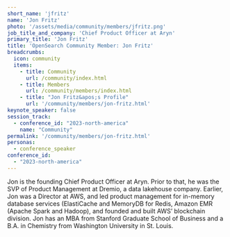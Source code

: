 ```yaml
---
short_name: 'jfritz'
name: 'Jon Fritz'
photo: '/assets/media/community/members/jfritz.png'
job_title_and_company: 'Chief Product Officer at Aryn'
primary_title: 'Jon Fritz'
title: 'OpenSearch Community Member: Jon Fritz'
breadcrumbs:
  icon: community
  items:
    - title: Community
      url: /community/index.html
    - title: Members
      url: /community/members/index.html
    - title: "Jon Fritz&apos;s Profile"
      url: '/community/members/jon-fritz.html'
keynote_speaker: false
session_track: 
  - conference_id: "2023-north-america"
    name: "Community"
permalink: '/community/members/jon-fritz.html'
personas:
  - conference_speaker
conference_id:
  - "2023-north-america"
---
```


Jon is the founding Chief Product Officer at Aryn. Prior to that, he was the SVP of Product Management at Dremio, a data lakehouse company. Earlier, Jon was a Director at AWS, and led product management for in-memory database services (ElastiCache and MemoryDB for Redis, Amazon EMR (Apache Spark and Hadoop), and founded and built AWS’ blockchain division. Jon has an MBA from Stanford Graduate School of Business and a B.A. in Chemistry from Washington University in St. Louis.
